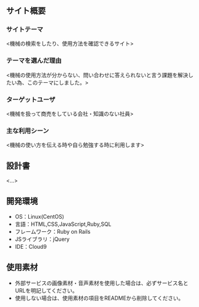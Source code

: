 # <MachineUseVideo>

## サイト概要
### サイトテーマ
<機械の検索をしたり、使用方法を確認できるサイト>

### テーマを選んだ理由
<機械の使用方法が分からない、問い合わせに答えられないと言う課題を解決したい為、このテーマにしました。>

### ターゲットユーザ
<機械を扱って商売をしている会社・知識のない社員>

### 主な利用シーン
<機械の使い方を伝える時や自ら勉強する時に利用します>

## 設計書
<...>

## 開発環境
- OS：Linux(CentOS)
- 言語：HTML,CSS,JavaScript,Ruby,SQL
- フレームワーク：Ruby on Rails
- JSライブラリ：jQuery
- IDE：Cloud9

## 使用素材
- 外部サービスの画像素材・音声素材を使用した場合は、必ずサービス名とURLを明記してください。
- 使用しない場合は、使用素材の項目をREADMEから削除してください。
